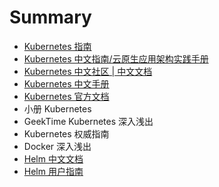 # Summary
- [Kubernetes 指南](https://kubernetes.feisky.xyz/)
- [Kubernetes 中文指南/云原生应用架构实践手册](https://jimmysong.io/kubernetes-handbook/)
- [Kubernetes 中文社区 | 中文文档](http://docs.kubernetes.org.cn/)
- [Kubernetes 中文手册](https://www.kubernetes.org.cn/docs)
- [Kubernetes 官方文档](https://kubernetes.io/zh/docs/home/)
- 小册 Kubernetes
- GeekTime Kubernetes 深入浅出
- Kubernetes 权威指南
- Docker 深入浅出
- [Helm 中文文档](http://www.coderdocument.com/docs/helm/v2/index.html)
- [Helm 用户指南](https://whmzsu.github.io/helm-doc-zh-cn/)